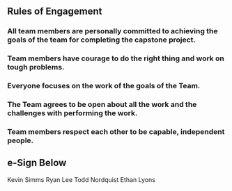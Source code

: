 ## Rules of Engagement

### All team members are personally committed to achieving the goals of the team for completing the capstone project. 
### Team members have courage to do the right thing and work on tough problems. 
### Everyone focuses on the work of the goals of the Team. 
### The Team agrees to be open about all the work and the challenges with performing the work. 
### Team members respect each other to be capable, independent people.

## e-Sign Below
Kevin Simms
Ryan Lee
Todd Nordquist
Ethan Lyons

